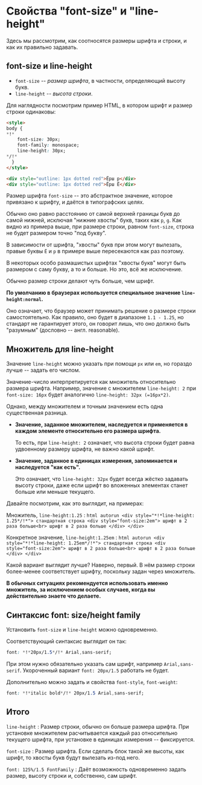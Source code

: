 # Свойства "font-size" и "line-height"

Здесь мы рассмотрим, как соотносятся размеры шрифта и строки, и как их правильно задавать.

## font-size и line-height

- `font-size` -- *размер шрифта*, в частности, определяющий высоту букв.
- `line-height` -- *высота строки*.

Для наглядности посмотрим пример HTML, в котором шрифт и размер строки одинаковы:

```html autorun height=100 no-beautify
<style>
body {
*!*
    font-size: 30px;
    font-family: monospace;
    line-height: 30px;
*/!*
  }
</style>

<div style="outline: 1px dotted red">Ёрш р</div>
<div style="outline: 1px dotted red">Ёрш Ё</div>
```

Размер шрифта `font-size` -- это абстрактное значение, которое привязано к шрифту, и даётся в типографских целях.

Обычно оно равно расстоянию от самой верхней границы букв до самой нижней, исключая "нижние хвосты" букв, таких как `р`, `g`. Как видно из примера выше, при размере строки, равном `font-size`, строка не будет размером точно "под букву".

В зависимости от шрифта, "хвосты" букв при этом могут вылезать, правые буквы `Ё` и `р` в примере выше пересекаются как раз поэтому.

В некоторых особо размашистых шрифтах "хвосты букв" могут быть размером с саму букву, а то и больше. Но это, всё же исключение.

Обычно размер строки делают чуть больше, чем шрифт.

**По умолчанию в браузерах используется специальное значение `line-height:normal`.**

Оно означает, что браузер может принимать решение о размере строки самостоятельно. Как правило, оно будет в диапазоне `1.1 - 1.25`, но стандарт не гарантирует этого, он говорит лишь, что оно должно быть "разумным" (дословно -- англ. reasonable).

## Множитель для line-height

Значение `line-height` можно указать при помощи `px` или `em`, но гораздо лучше -- задать его числом.

Значение-число интерпретируется как множитель относительно размера шрифта. Например, значение с множителем `line-height: 2` при `font-size: 16px` будет аналогично `line-height: 32px (=16px*2)`.

Однако, между множителем и точным значением есть одна существенная разница.

- **Значение, заданное множителем, наследуется и применяется в каждом элементе относительно его размера шрифта.**

    То есть, при `line-height: 2` означает, что высота строки будет равна удвоенному размеру шрифта, не важно какой шрифт.
- **Значение, заданное в единицах измерения, запоминается и наследуется "как есть".**

    Это означает, что `line-height: 32px` будет всегда жёстко задавать высоту строки, даже если шрифт во вложенных элементах станет больше или меньше текущего.

Давайте посмотрим, как это выглядит, на примерах:

Множитель, `line-height:1.25`
:
    ```html autorun
    <div style="*!*line-height: 1.25*/!*">
      стандартная строка
      <div style="font-size:2em">
        шрифт в 2 раза больше<br>
        шрифт в 2 раза больше
      </div>
    </div>
    ```

Конкретное значение, `line-height:1.25em`
:
    ```html autorun
    <div style="*!*line-height: 1.25em*/!*">
      стандартная строка
      <div style="font-size:2em">
        шрифт в 2 раза больше<br>
        шрифт в 2 раза больше
      </div>
    </div>
    ```

Какой вариант выглядит лучше? Наверно, первый. В нём размер строки более-менее соответствует шрифту, поскольку задан через множитель.

**В обычных ситуациях рекомендуется использовать именно множитель, за исключением особых случаев, когда вы действительно знаете что делаете.**

## Синтаксис font: size/height family

Установить `font-size` и `line-height` можно одновременно.

Соответствующий синтаксис выглядит он так:

```css
font: *!*20px/1.5*/!* Arial,sans-serif;
```

При этом нужно обязательно указать сам шрифт, например `Arial,sans-serif`. Укороченный вариант `font: 20px/1.5` работать не будет.

Дополнительно можно задать и свойства `font-style`, `font-weight`:

```css
font: *!*italic bold*/!* 20px/1.5 Arial,sans-serif;
```

## Итого

`line-height`
: Размер строки, обычно он больше размера шрифта. При установке множителем расчитывается каждый раз относительно текущего шрифта, при установке в единицах измерения -- фиксируется.

`font-size`
: Размер шрифта. Если сделать блок такой же высоты, как шрифт, то хвосты букв будут вылезать из-под него.

`font: 125%/1.5 FontFamily`
: Даёт возможность одновременно задать размер, высоту строки и, собственно, сам шрифт.

